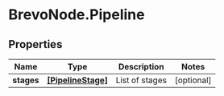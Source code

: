 # BrevoNode.Pipeline

## Properties
Name | Type | Description | Notes
------------ | ------------- | ------------- | -------------
**stages** | [**[PipelineStage]**](PipelineStage.md) | List of stages | [optional] 


